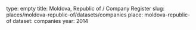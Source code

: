 type: empty
title: Moldova, Republic of / Company Register
slug: places/moldova-republic-of/datasets/companies
place: moldova-republic-of
dataset: companies
year: 2014
